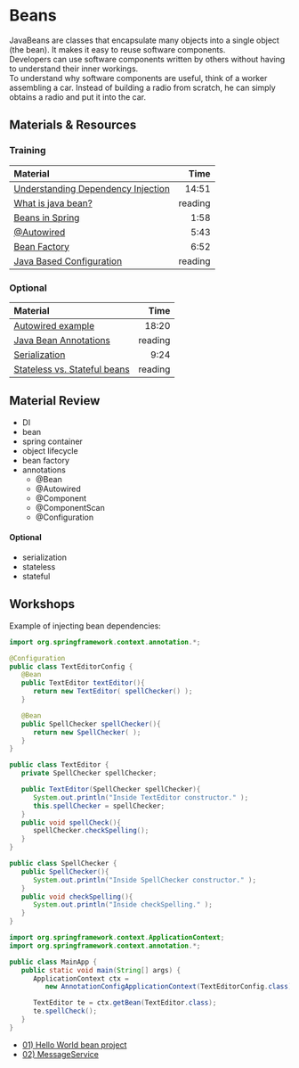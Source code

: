 # Beans

JavaBeans are classes that encapsulate many objects into a single object (the bean). It makes it easy to reuse software components.</br>
Developers can use software components written by others without having to understand their inner workings.</br>
To understand why software components are useful, think of a worker assembling a car. Instead of building a radio from scratch, he can simply obtains a radio and put it into the car.

## Materials & Resources

### Training

| Material | Time |
|:-------- |-----:|
|[Understanding Dependency Injection](https://www.youtube.com/watch?v=GB8k2-Egfv0)|14:51|
|[What is java bean?](https://www.javatpoint.com/java-bean)|reading|
|[Beans in Spring](https://www.youtube.com/watch?v=P0m1dW0LJeE&t)|1:58|
|[@Autowired](https://www.youtube.com/watch?v=HFt_q0wYYLU&t)|5:43|
|[Bean Factory](https://www.youtube.com/watch?v=xlWwMSu5I70)|6:52|
|[Java Based Configuration](https://www.tutorialspoint.com/spring/spring_java_based_configuration.htm)|reading|


### Optional
| Material | Time |
|:-------- |-----:|
|[Autowired example](https://www.youtube.com/watch?v=xTGkWSZkyNg)|18:20|
|[Java Bean Annotations](http://docs.spring.io/spring-javaconfig/docs/1.0.0.M4/reference/html/ch02s02.html)|reading|
|[Serialization](https://www.youtube.com/watch?v=6MisF1sxBTo)|9:24|
|[Stateless vs. Stateful beans](https://www.safaribooksonline.com/library/view/head-first-ejb/0596005717/ch04s22.html)|reading|

## Material Review
- DI
- bean
- spring container
- object lifecycle
- bean factory
- annotations
  - @Bean
  - @Autowired
  - @Component
  - @ComponentScan
  - @Configuration


#### Optional
- serialization
- stateless
- stateful

## Workshops

Example of injecting bean dependencies:

```java
import org.springframework.context.annotation.*;

@Configuration
public class TextEditorConfig {
   @Bean
   public TextEditor textEditor(){
      return new TextEditor( spellChecker() );
   }

   @Bean
   public SpellChecker spellChecker(){
      return new SpellChecker( );
   }
}
```
```java
public class TextEditor {
   private SpellChecker spellChecker;

   public TextEditor(SpellChecker spellChecker){
      System.out.println("Inside TextEditor constructor." );
      this.spellChecker = spellChecker;
   }
   public void spellCheck(){
      spellChecker.checkSpelling();
   }
}
```
```java
public class SpellChecker {
   public SpellChecker(){
      System.out.println("Inside SpellChecker constructor." );
   }
   public void checkSpelling(){
      System.out.println("Inside checkSpelling." );
   }
}
```
```java
import org.springframework.context.ApplicationContext;
import org.springframework.context.annotation.*;

public class MainApp {
   public static void main(String[] args) {
      ApplicationContext ctx =
         new AnnotationConfigApplicationContext(TextEditorConfig.class);

      TextEditor te = ctx.getBean(TextEditor.class);
      te.spellCheck();
   }
}
```

- [01) Hello World bean project](helloworld/java.md)
- [02) MessageService](messageservice/java.md)
